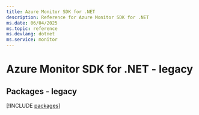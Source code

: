 ```yaml
---
title: Azure Monitor SDK for .NET
description: Reference for Azure Monitor SDK for .NET
ms.date: 06/04/2025
ms.topic: reference
ms.devlang: dotnet
ms.service: monitor
---
```

# Azure Monitor SDK for .NET - legacy
## Packages - legacy
[!INCLUDE [packages](monitor-index.md)]